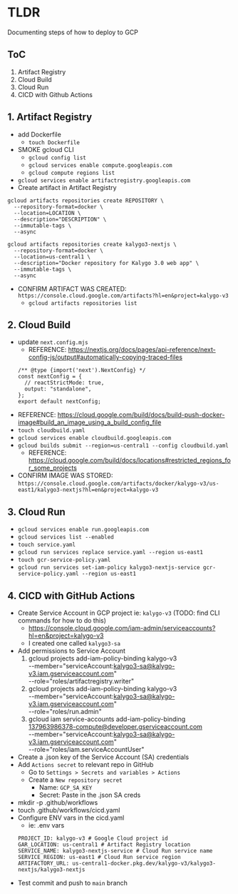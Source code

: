 # TLDR

Documenting steps of how to deploy to GCP

## ToC

1. Artifact Registry
2. Cloud Build
3. Cloud Run
4. CICD with Github Actions

## 1. Artifact Registry

- add Dockerfile
  - `touch Dockerfile`
- SMOKE gcloud CLI
  - `gcloud config list`
  - `gcloud services enable compute.googleapis.com`
  - `gcloud compute regions list`
- `gcloud services enable artifactregistry.googleapis.com`
- Create artifact in Artifact Registry
``` template
gcloud artifacts repositories create REPOSITORY \
  --repository-format=docker \
  --location=LOCATION \
  --description="DESCRIPTION" \
  --immutable-tags \
  --async
```
``` ie:
gcloud artifacts repositories create kalygo3-nextjs \
  --repository-format=docker \
  --location=us-central1 \
  --description="Docker repository for Kalygo 3.0 web app" \
  --immutable-tags \
  --async
```
- CONFIRM ARTIFACT WAS CREATED: `https://console.cloud.google.com/artifacts?hl=en&project=kalygo-v3`
  - `gcloud artifacts repositories list`

## 2. Cloud Build

- update `next.config.mjs`
  - REFERENCE: https://nextjs.org/docs/pages/api-reference/next-config-js/output#automatically-copying-traced-files
  ```
  /** @type {import('next').NextConfig} */
  const nextConfig = {
    // reactStrictMode: true,
    output: "standalone",
  };
  export default nextConfig;
  ```
- REFERENCE: https://cloud.google.com/build/docs/build-push-docker-image#build_an_image_using_a_build_config_file
- `touch cloudbuild.yaml`
- `gcloud services enable cloudbuild.googleapis.com`
- `gcloud builds submit --region=us-central1 --config cloudbuild.yaml`
  - REFERENCE: https://cloud.google.com/build/docs/locations#restricted_regions_for_some_projects
- CONFIRM IMAGE WAS STORED: `https://console.cloud.google.com/artifacts/docker/kalygo-v3/us-east1/kalygo3-nextjs?hl=en&project=kalygo-v3`

## 3. Cloud Run

- `gcloud services enable run.googleapis.com`
- `gcloud services list --enabled`
- `touch service.yaml`
- `gcloud run services replace service.yaml --region us-east1`
- `touch gcr-service-policy.yaml` <!-- This makes the service accessible on the internet -->
- `gcloud run services set-iam-policy kalygo3-nextjs-service gcr-service-policy.yaml --region us-east1`

## 4. CICD with GitHub Actions

- Create Service Account in GCP project ie: `kalygo-v3` (TODO: find CLI commands for how to do this)
  - https://console.cloud.google.com/iam-admin/serviceaccounts?hl=en&project=kalygo-v3
  - I created one called `kalygo3-sa`
- Add permissions to Service Account
  1. gcloud projects add-iam-policy-binding kalygo-v3 \
  --member="serviceAccount:kalygo3-sa@kalygo-v3.iam.gserviceaccount.com" \
  --role="roles/artifactregistry.writer"
  2. gcloud projects add-iam-policy-binding kalygo-v3 \
  --member="serviceAccount:kalygo3-sa@kalygo-v3.iam.gserviceaccount.com" \
  --role="roles/run.admin"
  3. gcloud iam service-accounts add-iam-policy-binding 137963986378-compute@developer.gserviceaccount.com \
  --member="serviceAccount:kalygo3-sa@kalygo-v3.iam.gserviceaccount.com" \
  --role="roles/iam.serviceAccountUser"
- Create a .json key of the Service Account (SA) credentials
- Add `Actions secret` to relevant repo in GitHub
  - Go to `Settings > Secrets and variables > Actions`
  - Create a `New repository secret`
    - Name: `GCP_SA_KEY`
    - Secret: Paste in the .json SA creds
- mkdir -p .github/workflows
- touch .github/workflows/cicd.yaml
- Configure ENV vars in the cicd.yaml
  - ie: .env vars
  ```
  PROJECT_ID: kalygo-v3 # Google Cloud project id
  GAR_LOCATION: us-central1 # Artifact Registry location
  SERVICE_NAME: kalygo3-nextjs-service # Cloud Run service name
  SERVICE_REGION: us-east1 # Cloud Run service region
  ARTIFACTORY_URL: us-central1-docker.pkg.dev/kalygo-v3/kalygo3-nextjs/kalygo3-nextjs
  ```
- Test commit and push to `main` branch
